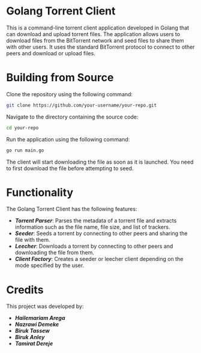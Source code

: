 # Golang Torrent Client
This is a command-line torrent client application developed in Golang that can download and upload torrent files. The application allows users to download files from the BitTorrent network and seed files to share them with other users. It uses the standard BitTorrent protocol to connect to other peers and download or upload files.
# Building from Source
Clone the repository using the following command:

```sh
git clone https://github.com/your-username/your-repo.git
```

Navigate to the directory containing the source code:
```sh
cd your-repo
```

Run the application using the following command:

```sh
go run main.go
```
The client will start downloading the file as soon as it is launched. You need to first download the file before attempting to seed.

# Functionality
The Golang Torrent Client has the following features:

- ***Torrent Parser***: Parses the metadata of a torrent file and extracts information such as the file name, file size, and list of trackers.
- ***Seeder***: Seeds a torrent by connecting to other peers and sharing the file with them.
- ***Leecher***: Downloads a torrent by connecting to other peers and downloading the file from them.
- ***Client Factory***: Creates a seeder or leecher client depending on the mode specified by the user.

# Credits
This project was developed by:
- ***Hailemariam Arega***
- ***Nazrawi Demeke***
- ***Biruk Tassew***
- ***Biruk Anley***
- ***Tamirat Dereje***